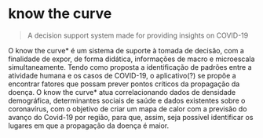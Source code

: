 # know the curve

> A decision support system made for providing insights on COVID-19

O know the curve* é um sistema de suporte à tomada de decisão, com a
finalidade de expor, de forma didática, informações de macro e
microescala simultaneamente. Tendo como proposta a identificação de
padrões entre a atividade humana e os casos de COVID-19, o
aplicativo(?) se propõe a encontrar fatores que possam prever pontos
críticos da propagação da doença. O know the curve* atua
correlacionando dados de densidade demográfica, determinantes
sociais de saúde e dados existentes sobre o coronavírus, com o
objetivo de criar um mapa de calor com a previsão do avanço do
Covid-19 por região, para que, assim, seja possível identificar os
lugares em que a propagação da doença é maior.

